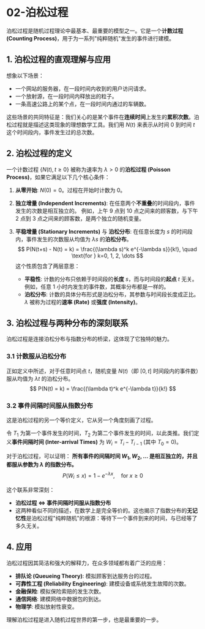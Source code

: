 # 02-泊松过程

泊松过程是随机过程理论中最基本、最重要的模型之一。它是一个**计数过程 (Counting Process)**，用于为一系列"纯粹随机"发生的事件进行建模。

## 1. 泊松过程的直观理解与应用

想象以下场景：
*   一个网站的服务器，在一段时间内收到的用户访问请求。
*   一个放射源，在一段时间内释放出的粒子。
*   一条高速公路上的某个点，在一段时间内通过的车辆数。

这些场景的共同特征是：我们关心的是某个事件在**连续时间**上发生的**累积次数**。泊松过程就是描述这类现象的理想数学工具。我们用 $N(t)$ 来表示从时间 0 到时间 $t$ 这个时间段内，事件发生过的总次数。

## 2. 泊松过程的定义

一个计数过程 $\{N(t), t \ge 0\}$ 被称为速率为 $\lambda > 0$ 的**泊松过程 (Poisson Process)**，如果它满足以下几个核心条件：

1.  **从零开始**: $N(0) = 0$。过程在开始时计数为 0。

2.  **独立增量 (Independent Increments)**:
    在任意两个**不重叠**的时间段内，事件发生的次数是相互独立的。
    例如，上午 9 点到 10 点之间来的顾客数，与下午 2 点到 3 点之间来的顾客数，是两个独立的随机变量。

3.  **平稳增量 (Stationary Increments)** 与 **泊松分布**:
    在任意长度为 $s$ 的时间段内，事件发生的次数服从均值为 $\lambda s$ 的**泊松分布**。
    $$ P(N(t+s) - N(t) = k) = \frac{(\lambda s)^k e^{-\lambda s}}{k!}, \quad \text{for } k=0, 1, 2, \dots $$
    这个性质包含了两层意思：
    *   **平稳性**: 计数的分布只依赖于时间段的**长度** $s$，而与时间段的**起点** $t$ 无关。例如，任意 1 小时内发生的事件数，其概率分布都是一样的。
    *   **泊松分布**: 计数的具体分布形式是泊松分布，其参数与时间段长度成正比。$\lambda$ 被称为过程的**速率 (Rate)** 或**强度 (Intensity)**。

## 3. 泊松过程与两种分布的深刻联系

泊松过程是连接泊松分布与指数分布的桥梁，这体现了它独特的魅力。

### 3.1 计数服从泊松分布

正如定义中所述，对于任意时间点 $t$，随机变量 $N(t)$（即 $[0, t]$ 时间段内的事件数）服从均值为 $\lambda t$ 的泊松分布。
$$ P(N(t) = k) = \frac{(\lambda t)^k e^{-\lambda t}}{k!} $$

### 3.2 事件间隔时间服从指数分布

这是泊松过程的另一个等价定义，它从另一个角度刻画了过程。

令 $T_1$ 为第一个事件发生的时间，$T_2$ 为第二个事件发生的时间，以此类推。我们定义**事件间隔时间 (Inter-arrival Times)** 为 $W_i = T_i - T_{i-1}$ (其中 $T_0=0$)。

对于泊松过程，可以证明：
**所有事件的间隔时间 $W_1, W_2, \dots$ 是相互独立的，并且都服从参数为 $\lambda$ 的指数分布。**
$$ P(W_i \le x) = 1 - e^{-\lambda x}, \quad \text{for } x \ge 0 $$

这个联系非常深刻：
*   **泊松过程 $\iff$ 事件间隔时间服从指数分布**
*   这两种看似不同的描述，在数学上是完全等价的。这也揭示了指数分布的**无记忆性**是泊松过程"纯粹随机"的根源：等待下一个事件到来的时间，与已经等了多久无关。

## 4. 应用

泊松过程因其简洁和强大的解释力，在众多领域都有着广泛的应用：

*   **排队论 (Queueing Theory)**: 模拟顾客到达服务台的过程。
*   **可靠性工程 (Reliability Engineering)**: 建模设备或系统发生故障的次数。
*   **金融保险**: 模拟保险索赔的发生次数。
*   **通信网络**: 建模网络中数据包的到达。
*   **物理学**: 模拟放射性衰变。

理解泊松过程是进入随机过程世界的第一步，也是最重要的一步。 